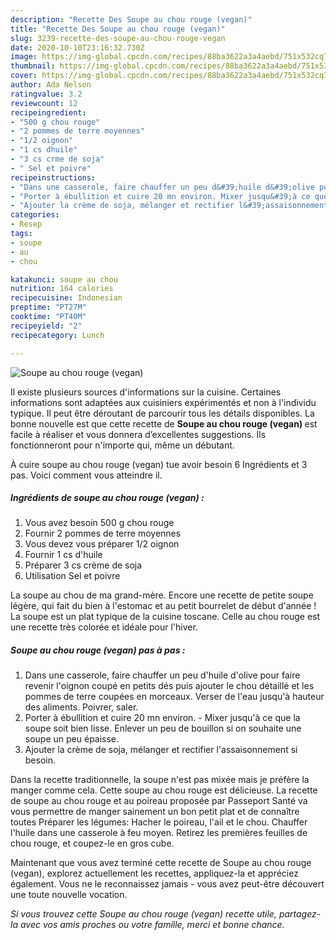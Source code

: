 ```yaml
---
description: "Recette Des Soupe au chou rouge (vegan)"
title: "Recette Des Soupe au chou rouge (vegan)"
slug: 3239-recette-des-soupe-au-chou-rouge-vegan
date: 2020-10-10T23:16:32.730Z
image: https://img-global.cpcdn.com/recipes/88ba3622a3a4aebd/751x532cq70/soupe-au-chou-rouge-vegan-photo-principale-de-la-recette.jpg
thumbnail: https://img-global.cpcdn.com/recipes/88ba3622a3a4aebd/751x532cq70/soupe-au-chou-rouge-vegan-photo-principale-de-la-recette.jpg
cover: https://img-global.cpcdn.com/recipes/88ba3622a3a4aebd/751x532cq70/soupe-au-chou-rouge-vegan-photo-principale-de-la-recette.jpg
author: Ada Nelson
ratingvalue: 3.2
reviewcount: 12
recipeingredient:
- "500 g chou rouge"
- "2 pommes de terre moyennes"
- "1/2 oignon"
- "1 cs dhuile"
- "3 cs crme de soja"
- " Sel et poivre"
recipeinstructions:
- "Dans une casserole, faire chauffer un peu d&#39;huile d&#39;olive pour faire revenir l&#39;oignon coupé en petits dés puis ajouter le chou détaillé et les pommes de terre coupées en morceaux. Verser de l&#39;eau jusqu&#39;à hauteur des aliments. Poivrer, saler."
- "Porter à ébullition et cuire 20 mn environ. Mixer jusqu&#39;à ce que la soupe soit bien lisse. Enlever un peu de bouillon si on souhaite une soupe un peu épaisse."
- "Ajouter la crème de soja, mélanger et rectifier l&#39;assaisonnement si besoin."
categories:
- Resep
tags:
- soupe
- au
- chou

katakunci: soupe au chou 
nutrition: 164 calories
recipecuisine: Indonesian
preptime: "PT27M"
cooktime: "PT40M"
recipeyield: "2"
recipecategory: Lunch

---
```



![Soupe au chou rouge (vegan)](https://img-global.cpcdn.com/recipes/88ba3622a3a4aebd/751x532cq70/soupe-au-chou-rouge-vegan-photo-principale-de-la-recette.jpg)

Il existe plusieurs sources d'informations sur la cuisine. Certaines informations sont adaptées aux cuisiniers expérimentés et non à l'individu typique. Il peut être déroutant de parcourir tous les détails disponibles. La bonne nouvelle est que cette recette de <strong> Soupe au chou rouge (vegan) </strong> est facile à réaliser et vous donnera d’excellentes suggestions. Ils fonctionneront pour n'importe qui, même un débutant.

<!--inarticleads1-->

À cuire soupe au chou rouge (vegan) tue avoir besoin 6 Ingrédients et 3 pas. Voici comment vous atteindre il.

##### Ingrédients de soupe au chou rouge (vegan) :

1. Vous avez besoin 500 g chou rouge
1. Fournir 2 pommes de terre moyennes
1. Vous devez vous préparer 1/2 oignon
1. Fournir 1 cs d&#39;huile
1. Préparer 3 cs crème de soja
1. Utilisation  Sel et poivre


La soupe au chou de ma grand-mère. Encore une recette de petite soupe légère, qui fait du bien à l&#39;estomac et au petit bourrelet de début d&#39;année ! La soupe est un plat typique de la cuisine toscane. Celle au chou rouge est une recette très colorée et idéale pour l&#39;hiver. 

<!--inarticleads2-->

##### Soupe au chou rouge (vegan) pas à pas :

1. Dans une casserole, faire chauffer un peu d&#39;huile d&#39;olive pour faire revenir l&#39;oignon coupé en petits dés puis ajouter le chou détaillé et les pommes de terre coupées en morceaux. Verser de l&#39;eau jusqu&#39;à hauteur des aliments. Poivrer, saler.
1. Porter à ébullition et cuire 20 mn environ. - Mixer jusqu&#39;à ce que la soupe soit bien lisse. Enlever un peu de bouillon si on souhaite une soupe un peu épaisse.
1. Ajouter la crème de soja, mélanger et rectifier l&#39;assaisonnement si besoin.


Dans la recette traditionnelle, la soupe n&#39;est pas mixée mais je préfère la manger comme cela. Cette soupe au chou rouge est délicieuse. La recette de soupe au chou rouge et au poireau proposée par Passeport Santé va vous permettre de manger sainement un bon petit plat et de connaître toutes Préparer les légumes: Hacher le poireau, l&#39;ail et le chou. Chauffer l&#39;huile dans une casserole à feu moyen. Retirez les premières feuilles de chou rouge, et coupez-le en gros cube. 

<!--inarticleads1-->

<p>
Maintenant que vous avez terminé cette recette de Soupe au chou rouge (vegan), explorez actuellement les recettes, appliquez-la et appréciez également. Vous ne le reconnaissez jamais - vous avez peut-être découvert une toute nouvelle vocation.
</p>

<p>
<i>Si vous trouvez cette Soupe au chou rouge (vegan) recette utile, partagez-la avec vos amis proches ou votre famille, merci et bonne chance.</i>
</p>
